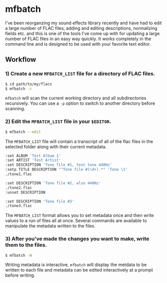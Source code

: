 # mfbatch

I've been reorganzing my sound effects library recently and have had to edit a 
large number of FLAC files, adding and editing descriptions, normalizing 
fields etc. and this is one of the tools I've come up with for updating a large
number of FLAC files in an easy way quickly. It works completely in the command
line and is designed to be used with your favorite text editor.

## Workflow

### 1) Create a new `MFBATCH_LIST` file for a directory of FLAC files.

```sh 
$ cd path/to/my/flacs 
$ mfbatch -c 
```

`mfbatch` will scan the current working directory and 
all subdirectories recursively. You can use a `-p` option 
to switch to another directory before scanning.

### 2) Edit the `MFBATCH_LIST` file in your `$EDITOR`.
```sh 
$ mfbatch --edit
```

The `MFBATCH_LIST` file will contain a transcript of all of the flac files 
in the selected folder along with their current metadata.

```sh 
:set ALBUM 'Test Album 1'
:set ARTIST 'Test Artist'
:set DESCRIPTION 'Tone file #1, test tone 440Hz'
:setp TITLE DESCRIPTION "^Tone file #(\d+).*" 'Tone \1'
./tone1.flac

:set DESCRIPTION 'Tone file #2, also 440Hz'
./tone2.flac
:unset DESCRIPTION

:set DESCRIPTION 'Tone file #3'
./tone3.flac

```

The `MFBATCH_LIST` format allows you to set metadata once and then write values
to a run of files all at once. Several commands are available to manipulate
the metadata written to the files.

### 3) After you've made the changes you want to make, write them to the files.

```sh 
$ mfbatch -W
```

Writing metadata is interactive, `mfbatch` will display the
metdata to be written to each file and metadata can be
edited interactively at a prompt before writing.
